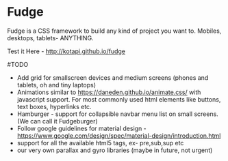 # Fudge
Fudge is a CSS framework to build any kind of project you want to. Mobiles, desktops, tablets- ANYTHING.

Test it Here - http://kotapi.github.io/fudge


#TODO

- Add grid for smallscreen devices and medium screens (phones and tablets, oh and tiny laptops)
- Animations similar to https://daneden.github.io/animate.css/ with javascript support. For most commonly used html elements like buttons, text boxes, hyperlinks etc.
- Hamburger - support for collapsible navbar menu list on small screens. (We can call it Fudgeburger)
- Follow google guidelines for material design - https://www.google.com/design/spec/material-design/introduction.html
- support for all the available html5 tags, ex- pre,sub,sup etc
- our very own parallax and gyro libraries (maybe in future, not urgent)

